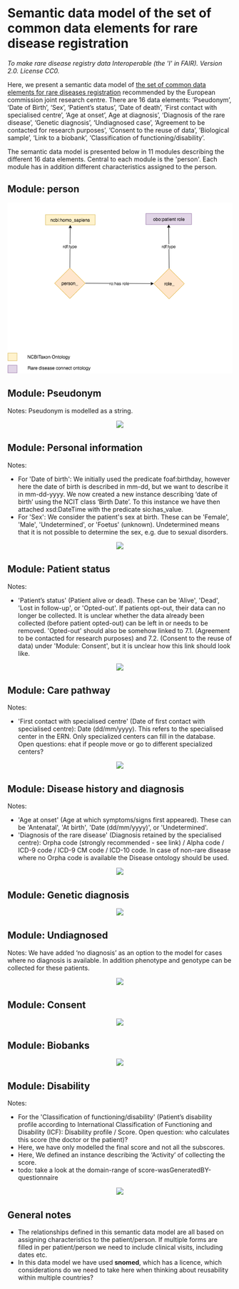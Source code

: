 # Semantic data model of the set of common data elements for rare disease registration
_To make rare disease registry data Interoperable (the 'I' in FAIR). Version 2.0. License CC0._

Here, we present a semantic data model of [the set of common data elements for rare diseases registration](http://www.erare.eu/sites/default/files/SetCommonData-EU%20RD%20Platform_CDS%20_final.pdf) recommended by the European commission joint research centre. There are 16 data elements: ‘Pseudonym’, ‘Date of Birth’, ‘Sex’, ‘Patient’s status’, ‘Date of death’, ‘First contact with specialised centre’, ‘Age at onset’, Age at diagnosis’, ‘Diagnosis of the rare disease’, ‘Genetic diagnosis’, ‘Undiagnosed case’, ‘Agreement to be contacted for research purposes’, ‘Consent to the reuse of data’, ’Biological sample’, ‘Link to a biobank’, ‘Classification of functioning/disability’.

The semantic data model is presented below in 11 modules describing the different 16 data elements. Central to each module is the 'person'. Each module has in addition different characteristics assigned to the person.

## Module: person

<p align="center"> 
    <a href="https://drive.google.com/open?id=1HXyAfde8vmhn6yPiwlm37FpysIt9YqOS" target="_blank">
        <img src="https://github.com/LUMC-BioSemantics/ERN-common-data-elements/blob/wiki/0_Patient_role.png"> 
    </a>
</p>


## Module: Pseudonym

Notes: Pseudonym is modelled as a string.

<p align="center"> 
    <img src="https://github.com/LUMC-BioSemantics/ERN-common-data-elements/blob/wiki/1_Pseudonym.png">
</p>


## Module: Personal information

Notes:
- For 'Date of birth': We initially used the predicate foaf:birthday, however here the date of birth is described in mm-dd, but we want to describe it in mm-dd-yyyy. We now created a new instance describing ‘date of birth’ using the NCIT class ‘Birth Date’. To this instance we have then attached xsd:DateTime with the predicate sio:has_value.
- For 'Sex': We consider the patient's sex at birth. These can be 'Female', 'Male', 'Undetermined', or 'Foetus' (unknown). Undetermined means that it is not possible to determine the sex, e.g. due to sexual disorders.

<p align="center"> 
    <img src="https://github.com/LUMC-BioSemantics/ERN-common-data-elements/blob/wiki/2_Personal_information.png">
</p>


## Module: Patient status

Notes:
- 'Patient’s status' (Patient alive or dead). These can be 'Alive', 'Dead', 'Lost in follow-up', or 'Opted-out'. If patients opt-out, their data can no longer be collected. It is unclear whether the data already been collected (before patient opted-out) can be left in or needs to be removed. 'Opted-out' should also be somehow linked to 7.1. (Agreement to be contacted for research purposes) and 7.2. (Consent to the reuse of data) under 'Module: Consent', but it is unclear how this link should look like.

<p align="center"> 
    <img src="https://github.com/LUMC-BioSemantics/ERN-common-data-elements/blob/wiki/3_Patient_status.png">
</p>

## Module: Care pathway

Notes:
- 'First contact with specialised centre' (Date of first contact with specialised centre): Date (dd/mm/yyyy). This refers to the specialised center in the ERN. Only specialized centers can fill in the database. Open questions: ehat if people move or go to different specialized centers?

<p align="center"> 
    <img src="https://github.com/LUMC-BioSemantics/ERN-common-data-elements/blob/wiki/4_Care_pathway.png">
</p>


## Module: Disease history and diagnosis

Notes:
- 'Age at onset' (Age at which symptoms/signs first appeared). These can be 'Antenatal', 'At birth', 'Date (dd/mm/yyyy)', or 'Undetermined'.
- 'Diagnosis of the rare disease' (Diagnosis retained by the specialised centre): Orpha code (strongly recommended - see link) / Alpha code / ICD-9 code / ICD-9 CM code / ICD-10 code. In case of non-rare disease where no Orpha code is available the Disease ontology should be used.

<p align="center"> 
    <img src="https://github.com/LUMC-BioSemantics/ERN-common-data-elements/blob/wiki/5_Disease_history_and_diagnosis.png">
</p>


## Module: Genetic diagnosis

<p align="center"> 
    <img src="https://github.com/LUMC-BioSemantics/ERN-common-data-elements/blob/wiki/6_Genetic_diagnosis.png">
</p>


## Module: Undiagnosed

Notes: We have added ‘no diagnosis’ as an option to the model for cases where no diagnosis is available. In addition phenotype and genotype can be collected for these patients.

<p align="center"> 
    <img src="https://github.com/LUMC-BioSemantics/ERN-common-data-elements/blob/wiki/7_Undiagnosed.png">
</p>


## Module: Consent

<p align="center"> 
    <img src="https://github.com/LUMC-BioSemantics/ERN-common-data-elements/blob/wiki/8_Consent.png">
</p>


## Module: Biobanks

<p align="center"> 
    <img src="https://github.com/LUMC-BioSemantics/ERN-common-data-elements/blob/wiki/9_Biobanks.png">
</p>


## Module: Disability

Notes:
- For the 'Classification of functioning/disability' (Patient’s disability profile according to International Classification of Functioning and Disability (ICF): Disability profile / Score. Open question: who calculates this score (the doctor or the patient)? 
- Here, we have only modelled the final score and not all the subscores.
- Here, We defined an instance describing the ‘Activity’ of collecting the score.
- todo: take a look at the domain-range of score-wasGeneratedBY-questionnaire

<p align="center"> 
    <img src="https://github.com/LUMC-BioSemantics/ERN-common-data-elements/blob/wiki/10_Disability.png">
</p>


## General notes
- The relationships defined in this semantic data model are all based on assigning characteristics to the patient/person. If multiple forms are filled in per patient/person we need to include clinical visits, including dates etc.
- In this data model we have used **snomed**, which has a licence, which considerations do we need to take here when thinking about reusability within multiple countries?
